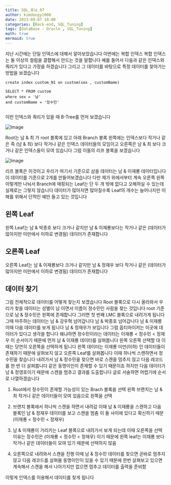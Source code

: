 ```yaml
---
title: SQL_튜닝_07
author: kimdongy1000
date: 2023-09-07 10:00
categories: [Back-end, SQL_Tuning]
tags: [DataBase - Oracle , SQL_Tuning]
math: true
mermaid: true
---
```


지난 시간에는 단일 인덱스에 대해서 알아보았습니다 이번에는 복합 인덱스 복합 인덱스는 둘 이상의 컬럼을 결합해서 만드는 것을 말합니다 예를 들어서 다음과 같은 인덱스와 쿼리가 있다고 가정을 하겠습니다
그리고 그 데이터를 바탕으로 특정 데이터를 찾아가는 방법을 보겠습니다

```
create index custom_N1 on custom(sex , customName)

SELECT * FROM custom
where sex = '남'
and customName = '정수민'


```

이런 인덱스와 쿼리가 있을 때 B-Tree를 먼저 보겠습니다

![Image](https://github.com/user-attachments/assets/71d7864d-7f5c-40bf-97b1-ff8a6a873436)

Root는 남 & 최 가 root 블록에 있고 아래 Branch 블록 왼쪽에는 인덱스보다 작거나 같은 즉 (남 & 최) 보다 작거나 같은 인덱스 데이터들의 모임이고 오른쪽은 남 & 최 보다 크거나 같은 인덱스들이 모여 있습니다 그럼 이들의 리프 블록을 보겠습니다

![Image](https://github.com/user-attachments/assets/764a920c-efab-4549-aa21-0218b7b1c1c9)

리프 블록은 이것이고 우리가 여기서 기준으로 삼을 데이터는 남 & 이재룡 데이터입니다 이 데이터를 기준으로 2개를 만들어보겠습니다 다만 제가 위에서부터 계속 오른쪽 왼쪽 이렇게만 나눠서 Branch에 매핑되는 Leaf는 단 두 개 밖에 없다고 오해하실 수 있는데 실제로는 그렇지 않습니다 데이터가 많아지면 많아질수록 Leaf의 개수는 늘어나지만 이해를 위해서 단적인 예만 들고 있는 것입니다

## 왼쪽 Leaf 
왼쪽 Leaf는 남 & 박종호 보다 크거나 같지만 남 & 이재룡보다는 작거나 같은 (데이터가 많아지만 미만에서 이하로 변경됨) 데이터가 존재합니다

## 오른쪽 Leaf 
오른쪽 Leaf는 남 & 이재룡보다 크거나 같지만 남 & 정재우 보다 작거나 같은 (데이터가 많아지만 미만에서 이하로 변경됨) 데이터가 존재합니다

## 데이터 찾기 
그럼 전체적으로 데이터를 어떻게 찾는지 보겠습니다 Root 블록으로 다시 올라와서 우리가 찾을 데이터는 성별이 남 이면서 이름이 정수민인 사람을 찾는 것입니다 root 기준으로 남 & 정수민은 왼쪽에 존재합니다
그러면 첫 번째 LMC 블록으로 내려가게 됩니다 그때 마주하는 데이터는 남 & 강우혁 넘어갑니다 남 & 박종호 넘어갑니다 남 & 이재룡 이때 다음 데이터를 보게 됩니다 남 & 정재우가 보입니다 그럼 옵티마이저는
이곳에 데이터가 있다고 생각을 합니다 왜냐하면 정수민이라는 데이터는 이재룡 < 정수민 < 정재우 이 순서이기 때문에 먼저 남 & 이재룡 데이터를 살펴봅니다 왼쪽 오른쪽 선택할 대 이때는 당연히 오른쪽을 선택하게 됩니다 왼쪽 데이터는 이재룡 미만(이하) 인 데이터들이 존재하기 때문에 살펴보지 않고 오른쪽 Leaf를 살펴봅니다 이때 하나씩 스캔하면서 정수민을 찾습니다 내려가서 남 & 정수민을 찾으면 바로 스캔을 멈추지 않고 다음 레코드를 한 번 더 살펴봅니다 같은 동명이인이 존재할 수 있기 때문이죠 하지만 다음 데이터가 남 & 정영호이기 때문에 스캔을 멈추고 결과를 도출합니다 글로 서술하면 어렵기에 순서로 나열하겠습니다

1. Root에서 정수민이 존재할 가능성이 있는 Brach 블록을 선택 왼쪽 브랜치는 남 & 최 작거나 같은 데이터들이 모여 있음으로 왼쪽을 선택

2. 브랜치 블록에서 하나씩 스캔을 하면서 내려감 이때 남 & 이재룡을 스캔하고 다음 블록인 남 & 정재우 데이터를 보고 스캔을 멈춤 이 둘 사이에 있다고 확신하기 때문 (이재룡 < 정수민 < 정재우)

3. 남 & 이재룡이 가리키는 Leaf 블록으로 내려가서 보게 되는데 이때 오른쪽을 선택 이유는 정수민은 (이재룡 < 정수민 < 정재우) 이기 때문에 왼쪽 leaf는 이재룡 보다 작거나 같은 데이터들이 모여 있기 때문에 선택하지 않음

4. 오른쪽으로 내려와서 스캔을 진행 이때 남 & 정수민 데이터를 찾으면 곧바로 멈추지 않고 다음 레코드를 살펴봄 동명이인이 있을 수 있기 때문에 한번 살펴보고 있으면 계속해서 스캔을 해서 나아가지만 없으면 멈추고 데이터를 출력을 준비함

이렇게 인덱스를 이용해서 데이터를 찾게 됩니다